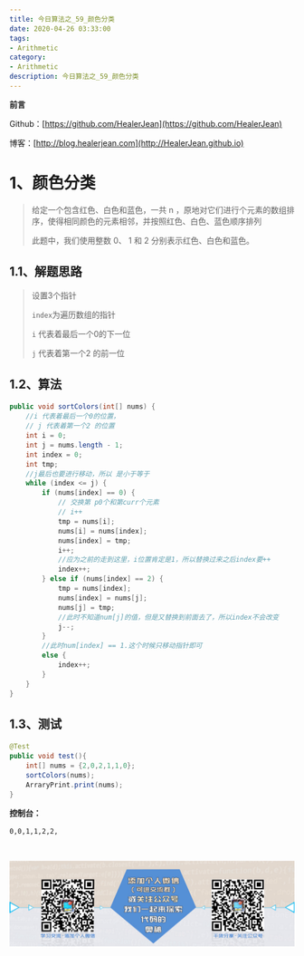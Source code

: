 ```yaml
---
title: 今日算法之_59_颜色分类
date: 2020-04-26 03:33:00
tags: 
- Arithmetic
category: 
- Arithmetic
description: 今日算法之_59_颜色分类
---
```


**前言**     

 Github：[https://github.com/HealerJean](https://github.com/HealerJean)         

 博客：[http://blog.healerjean.com](http://HealerJean.github.io)          



# 1、颜色分类
> 给定一个包含红色、白色和蓝色，一共 n ，原地对它们进行个元素的数组排序，使得相同颜色的元素相邻，并按照红色、白色、蓝色顺序排列    
>
>  此题中，我们使用整数 0、 1 和 2 分别表示红色、白色和蓝色。



## 1.1、解题思路 

> 设置3个指针   
>
> `index`为遍历数组的指针      
>
> `i` 代表着最后一个0的下一位      
>
> `j` 代表着第一个2 的前一位



## 1.2、算法

```java
public void sortColors(int[] nums) {
    //i 代表着最后一个0的位置，
    // j 代表着第一个2 的位置
    int i = 0;
    int j = nums.length - 1;
    int index = 0;
    int tmp;
    //j最后也要进行移动，所以 是小于等于
    while (index <= j) {
        if (nums[index] == 0) {
            // 交换第 p0个和第curr个元素
            // i++
            tmp = nums[i];
            nums[i] = nums[index];
            nums[index] = tmp;
            i++;
            //应为之前的走到这里，i位置肯定是1，所以替换过来之后index要++
            index++;
        } else if (nums[index] == 2) {
            tmp = nums[index];
            nums[index] = nums[j];
            nums[j] = tmp;
            //此时不知道num[j]的值，但是又替换到前面去了，所以index不会改变
            j--;
        }
        //此时num[index] == 1.这个时候只移动指针即可
        else {
            index++;
        }
    }
}
```




## 1.3、测试 

```java
@Test
public void test(){
    int[] nums = {2,0,2,1,1,0};
    sortColors(nums);
    ArraryPrint.print(nums);
}
```

**控制台：**   

```
0,0,1,1,2,2,
```



​          

![ContactAuthor](https://raw.githubusercontent.com/HealerJean/HealerJean.github.io/master/assets/img/artical_bottom.jpg)



<link rel="stylesheet" href="https://unpkg.com/gitalk/dist/gitalk.css">

<script src="https://unpkg.com/gitalk@latest/dist/gitalk.min.js"></script> 
<div id="gitalk-container"></div>    
 <script type="text/javascript">
    var gitalk = new Gitalk({
		clientID: `1d164cd85549874d0e3a`,
		clientSecret: `527c3d223d1e6608953e835b547061037d140355`,
		repo: `HealerJean.github.io`,
		owner: 'HealerJean',
		admin: ['HealerJean'],
		id: 'x9TYM0HzSpsLIkAt',
    });
    gitalk.render('gitalk-container');
</script> 

